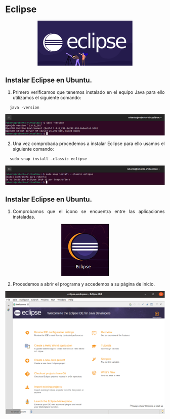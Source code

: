 <div align="justify">

# Eclipse
  
 <div align="center">
 <img src="Img/Eclipse/eclipse-logo.png"  width="300px">
 </div>
  
## Instalar Eclipse en Ubuntu.
1.	Primero verificamos que tenemos instalado en el equipo Java para ello utilizamos el siguiente comando: 
  
```
  java -version
```
  
 <div align="center">
 <img src="Img/Eclipse/1.png">
 </div>
  
2.	Una vez comprobada procedemos a instalar Eclipse para ello usamos el siguiente comando:
  
```
  sudo snap install –classic eclipse
```
 <div align="center">
 <img src="Img/Eclipse/2.png">
 </div>
  
 ## Instalar Eclipse en Ubuntu.
1.	Comprobamos que el icono se encuentra entre las aplicaciones instaladas.
 <div align="center">
 <img src="Img/Eclipse/3.png">
 </div>
   
2.	Procedemos a abrir el programa y accedemos a su página de inicio.
 <div align="center">
 <img src="Img/Eclipse/4.png" width="800px">
 </div>
  
</div>
